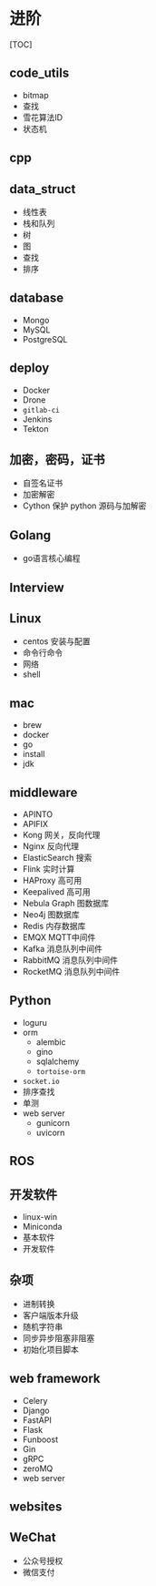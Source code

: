 # 进阶

[TOC]

## code_utils

- bitmap
- 查找
- 雪花算法ID
- 状态机

## cpp

## data_struct

- 线性表
- 栈和队列
- 树
- 图
- 查找
- 排序

## database

- Mongo
- MySQL
- PostgreSQL

## deploy

- Docker
- Drone
- `gitlab-ci`
- Jenkins
- Tekton

## 加密，密码，证书

- 自签名证书
- 加密解密
- Cython 保护 python 源码与加解密

## Golang

- go语言核心编程

## Interview

## Linux

- centos 安装与配置
- 命令行命令
- 网络
- shell

## mac

- brew
- docker
- go
- install
- jdk

## middleware

- APINTO
- APIFIX
- Kong 网关，反向代理
- Nginx 反向代理
- ElasticSearch 搜索
- Flink 实时计算
- HAProxy 高可用
- Keepalived 高可用
- Nebula Graph 图数据库
- Neo4j 图数据库
- Redis 内存数据库
- EMQX MQTT中间件
- Kafka 消息队列中间件
- RabbitMQ 消息队列中间件
- RocketMQ 消息队列中间件

## Python

- loguru
- orm
  - alembic
  - gino
  - sqlalchemy
  - `tortoise-orm`
- `socket.io`
- 排序查找
- 单测
- web server
  - gunicorn
  - uvicorn

## ROS

## 开发软件

- linux-win
- Miniconda
- 基本软件
- 开发软件

## 杂项

- 进制转换
- 客户端版本升级
- 随机字符串
- 同步异步阻塞非阻塞
- 初始化项目脚本

## web framework

- Celery
- Django
- FastAPI
- Flask
- Funboost
- Gin
- gRPC
- zeroMQ
- web server

## websites

## WeChat

- 公众号授权
- 微信支付
